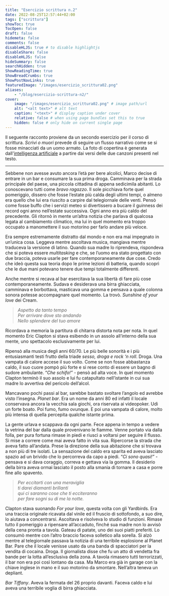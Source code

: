 ```yaml
---
title: "Esercizio scrittura n.2"
date: 2022-08-25T12:57:44+02:00
tags: ["scrittura"]
showToc: true
TocOpen: false
draft: false
hidemeta: false
comments: false
disableHLJS: true # to disable highlightjs
disableShare: false
disableHLJS: false
hideSummary: false
searchHidden: true
ShowReadingTime: true
ShowBreadCrumbs: true
ShowPostNavLinks: true
featuredImage: "/images/esercizio_scrittura02.png"
aliases:
    - "/blog/esercizio-scrittura-n2/"
cover:
    image: "/images/esercizio_scrittura02.png" # image path/url
    alt: "<alt text>" # alt text
    caption: "<text>" # display caption under cover
    relative: false # when using page bundles set this to true
    hidden: false # only hide on current single page
---
```

Il seguente racconto proviene da un secondo esercizio per il corso di scrittura. *Scrivi o muori* prevede di seguire un flusso narrativo come se si fosse minacciati da un uomo armato. La foto di copertina è generata dall'[intelligenza artificiale](https://huggingface.co/spaces/dalle-mini/dalle-mini) a partire dai versi delle due canzoni presenti nel testo.

---

Sebbene non avesse avuto ancora l’età per bere alcolici, Marco decise di entrare in un bar e consumare la sua prima droga. Camminava per la strada principale del paese, una piccola cittadina di appena sedicimila abitanti. Lo conoscevano tutti come *bravo ragazzo*. Il sole picchiava forte quel pomeriggio, dissero che fosse l’estate più calda degli ultimi tempi, o almeno era quello che lui era riuscito a carpire dal telegiornale delle venti. Pensò come fosse buffo che i servizi meteo si divertissero a bucare il guinness dei record ogni anno nell’estate successiva. Ogni anno era più caldo del precedente. Gli ritornò in mente un’altra notizia che parlava di qualcosa legata al cambiamento climatico, ma lui in quel momento era troppo occupato a manomettere il suo motorino per farlo andare più veloce.

Era sempre estremamente distratto dal mondo e non era mai impegnato in un’unica cosa. Leggeva mentre ascoltava musica, mangiava mentre traduceva la versione di latino. Quando sua madre lo riprendeva, rispondeva che si poteva essere *multitasking* e che, se l’uomo era stato progettato con due braccia, poteva usarle per fare contemporaneamente due cose. Credo che ideò questa sua teoria dopo le prime lezioni di batteria, quando scoprì che le due mani potevano tenere due tempi totalmente differenti.

Anche mentre si recava al bar esercitava la sua libertà di fare più cose contemporaneamente. Sudava e desiderava una birra ghiacciata, camminava e borbottava, masticava una gomma e pensava a quale colonna sonora potesse accompagnare quel momento. La trovò. *Sunshine of your love* dei Cream. 

> *Aspetto da tanto tempo  
Per arrivare dove sto andando  
Nello splendere del tuo amore*  
> 

Ricordava a memoria la partitura di chitarra distorta nota per nota. In quel momento Eric Clapton si stava esibendo in un assolo all’interno della sua mente, uno spettacolo esclusivamente per lui. 

Ripensò alla musica degli anni 60/70. Le più belle sonorità e i più entusiasmanti testi frutto della triade *sesso, droga e rock ‘n roll*. Droga. Una vampata di calore accese il suo volto. Come se non fosse abbastanza caldo, il suo cuore pompò più forte e si rese conto di essere un bagno di sudore ambulante. “*Che schifo!”* - pensò ad alta voce. In quel momento Clapton terminò il suo assolo e lui fu catapultato nell’istante in cui sua madre lo avvertiva del pericolo dell’alcol.

Mancavano pochi passi al bar, sarebbe bastato svoltare l’angolo ed avrebbe visto l’insegna. *Planet bar*. Era un nome da anni 80 ed infatti il locale conservava ancora la vecchia sala giochi, ora riservata ai videopoker. Udì un forte boato. Poi fumo, fumo ovunque. E poi una vampata di calore, molto più intensa di quella percepita qualche istante prima.

La gente urlava e scappava da ogni parte. Fece appena in tempo a vedere la vetrina del bar dalla quale provenivano le fiamme. Venne portato via dalla folla, per pura fortuna rimase in piedi e riuscì a voltarsi per seguire il flusso. Si mise a correre come mai aveva fatto in vita sua. Ripercorse la strada che aveva fatto all’andata. Prese la direzione della sua abitazione che si trovava a non più di tre isolati. La sensazione del caldo era sparita ed aveva lasciato spazio ad un brivido che lo percorreva da capo a piedi. “*Ci sono quasi!”*  - pensava e si dava coraggio, correva e gettava via la gomma. Il desiderio della birra aveva ormai lasciato il posto alla smania di tornare a casa e porre fine allo spavento.

> *Per eccitarti con una meraviglia  
ti darei diamanti brillanti  
qui ci saranno cose che ti ecciteranno  
per fare sogni su di me la notte.*  
> 

Clapton stava suonando *For your love*, questa volta con gli Yardbirds. Era una traccia originale ricavata dal vinile ed il fruscio di sottofondo, a suo dire, lo aiutava a concentrarsi. Ascoltava e risolveva lo studio di funzioni. Rimase tutto il pomeriggio a ripensare all’accaduto, finché sua madre non lo avvisò della cena pronta a tavola. Gateau di patate, uno dei suoi piatti preferiti. Lo consumò mentre con l’altro braccio faceva solletico alla sorella. Si alzò mentre al telegiornale passava la notizia di una terribile esplosione al Planet Bar. Pare che il locale venisse usato da una banda di spacciatori per la vendita di cocaina. Droga. Il giornalista disse che fu un atto di vendetta fra bande per la lotta all’esclusiva della zona. A tavola rimasero tutti terrorizzati, il bar non era poi così lontano da casa. Ma Marco era già in garage con la chiave inglese in mano e il suo motorino da smontare. Nell’altra teneva un depliant. 

*Bar Tiffany*. Aveva la fermata del 26 proprio davanti. Faceva caldo e lui aveva una terribile voglia di birra ghiacciata.
